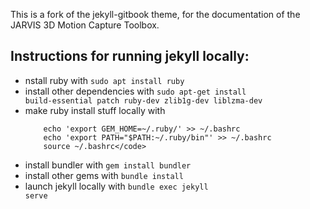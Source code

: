 This is a fork of the jekyll-gitbook theme, for the documentation of the JARVIS 3D Motion Capture Toolbox.

## Instructions for running jekyll locally:

- nstall ruby with <code>sudo apt install ruby</code>
- install other dependencies with <code>sudo apt-get install build-essential patch ruby-dev zlib1g-dev liblzma-dev</code>
- make ruby install stuff locally with
  ~~~
      echo 'export GEM_HOME=~/.ruby/' >> ~/.bashrc
      echo 'export PATH="$PATH:~/.ruby/bin"' >> ~/.bashrc
      source ~/.bashrc</code>
  ~~~
- install bundler with <code>gem install bundler</code>
- install other gems with <code>bundle install</code>
- launch jekyll locally with <code>bundle exec jekyll serve</code>
